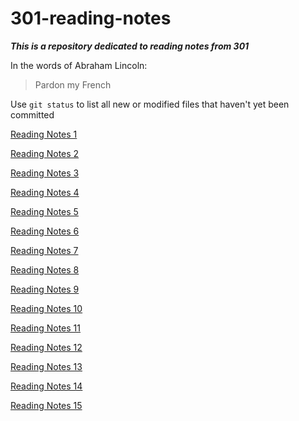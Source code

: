 # 301-reading-notes
***This is a repository dedicated to reading notes from 301***

In the words of Abraham Lincoln:

> Pardon my French  

Use `git status` to list all new or modified files that haven't yet been committed  


[Reading Notes 1](https://github.com/lillianvmcbride/301-reading-notes/blob/master/read-01.md)

[Reading Notes 2](https://github.com/lillianvmcbride/301-reading-notes/blob/master/read-02.md)

[Reading Notes 3](https://github.com/lillianvmcbride/301-reading-notes/blob/master/read-03.md)

[Reading Notes 4](https://github.com/lillianvmcbride/301-reading-notes/blob/master/read-04.md)

[Reading Notes 5](https://github.com/lillianvmcbride/301-reading-notes/blob/master/read-05.md)

[Reading Notes 6](https://github.com/lillianvmcbride/301-reading-notes/blob/master/read-06.md)

[Reading Notes 7](https://github.com/lillianvmcbride/301-reading-notes/blob/master/read-07.md)

[Reading Notes 8](https://github.com/lillianvmcbride/301-reading-notes/blob/master/read-08.md)

[Reading Notes 9](https://github.com/lillianvmcbride/301-reading-notes/blob/master/read-09.md)

[Reading Notes 10](https://github.com/lillianvmcbride/301-reading-notes/blob/master/read-10.md)

[Reading Notes 11](https://github.com/lillianvmcbride/301-reading-notes/blob/master/read-11.md)

[Reading Notes 12](https://github.com/lillianvmcbride/301-reading-notes/blob/master/read-12.md)

[Reading Notes 13](https://github.com/lillianvmcbride/301-reading-notes/blob/master/read-13.md)

[Reading Notes 14](https://github.com/lillianvmcbride/301-reading-notes/blob/master/read-14.md)

[Reading Notes 15](https://github.com/lillianvmcbride/301-reading-notes/blob/master/read-15.md)
